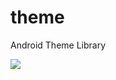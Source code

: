 # theme
Android Theme Library


[![](https://jitpack.io/v/ruihuancao/theme.svg)](https://jitpack.io/#ruihuancao/theme)
